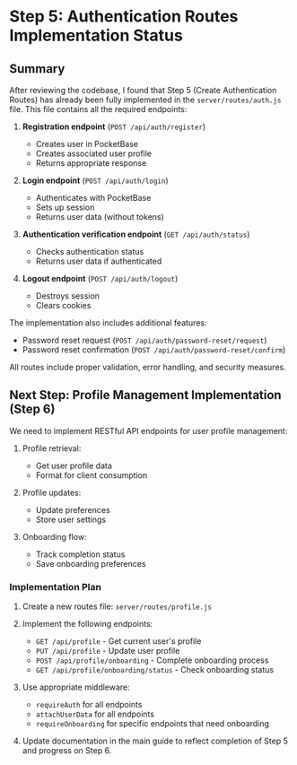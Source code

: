 # Step 5: Authentication Routes Implementation Status

## Summary

After reviewing the codebase, I found that Step 5 (Create Authentication Routes) has already been fully implemented in the `server/routes/auth.js` file. This file contains all the required endpoints:

1. **Registration endpoint** (`POST /api/auth/register`)
   - Creates user in PocketBase
   - Creates associated user profile
   - Returns appropriate response

2. **Login endpoint** (`POST /api/auth/login`)
   - Authenticates with PocketBase
   - Sets up session
   - Returns user data (without tokens)

3. **Authentication verification endpoint** (`GET /api/auth/status`)
   - Checks authentication status
   - Returns user data if authenticated

4. **Logout endpoint** (`POST /api/auth/logout`)
   - Destroys session
   - Clears cookies

The implementation also includes additional features:
- Password reset request (`POST /api/auth/password-reset/request`)
- Password reset confirmation (`POST /api/auth/password-reset/confirm`)

All routes include proper validation, error handling, and security measures.

## Next Step: Profile Management Implementation (Step 6)

We need to implement RESTful API endpoints for user profile management:

1. Profile retrieval:
   - Get user profile data
   - Format for client consumption

2. Profile updates:
   - Update preferences
   - Store user settings

3. Onboarding flow:
   - Track completion status
   - Save onboarding preferences

### Implementation Plan

1. Create a new routes file: `server/routes/profile.js`
2. Implement the following endpoints:
   - `GET /api/profile` - Get current user's profile
   - `PUT /api/profile` - Update user profile
   - `POST /api/profile/onboarding` - Complete onboarding process
   - `GET /api/profile/onboarding/status` - Check onboarding status

3. Use appropriate middleware:
   - `requireAuth` for all endpoints
   - `attachUserData` for all endpoints
   - `requireOnboarding` for specific endpoints that need onboarding

4. Update documentation in the main guide to reflect completion of Step 5 and progress on Step 6. 